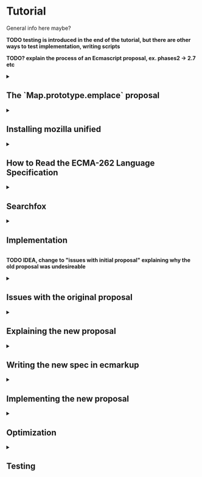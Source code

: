 # Tutorial

General info here maybe?

**TODO testing is introduced in the end of the tutorial, but there are other ways to test implementation, writing scripts**

**TODO? explain the process of an Ecmascript proposal, ex. phases2 -> 2.7 etc**

<details>
   <summary><h2>The `Map.prototype.emplace` proposal</h2></summary>

   **What is it?**
   Map.prototype.emplace is a new method for JavaScript's Map-object. The operation simplifies the process of inserting or updating key-value pairs in the Map. The function simply checks for existence of a key to either insert or update new key-value pairs.

   **How does it work?**
   The "emplace" operation takes two arguments: a key and a handler object. The handler contains two properties:

* update: Function to modify value of a key if the key is already existing in the Map.
* insert: Function that generates a default-value to be set to the belonging value of the checked key.

   **The function follow these steps:**

   1. The Map is checked for the key passed as argument. If the key is found:
       * It checks the handler for "update" function. If found this is used to update the value belonging to the key to then return it
   2. If it is not found, the insert function from the handler is used to generate a new value, assign this to the passed key and then return the new value.
   3. Either way, the belonging value will be returned.

   **What is the motivation?** Adding and updating values of a Map are tasks that developers often perform in conjunction. There are currently no Map prototype methods for either of those two things, let alone a method that does both. The workarounds involve multiple lookups and developer inconvenience while avoiding encouraging code that is surprising or is potentially error prone.

   <details>
   <summary>
   Either update or insert for a specific key
   </summary>

   Before:

   ```javascript
   // two lookups
   old = map.get(key);
   if (!old) {
     map.set(key, value);
   } else {
     map.set(key, updated);
   }
   ```

   Using emplace:

   ```javascript
   map.emplace(key, {
     update: () => updated,
     insert: () => value
   });
   ```

   </details>
   <details>
   <summary>
   Just insert if missing:
   </summary>

   Before:

   ```javascript
   // two lookups
   if (!map1.has(key)) {
     map1.set(key, value);
   }
   ```

   Using emplace:

   ```javascript
   map.emplace(key, {
     insert: () => value
   });
   ```

   </details>
   <details>
   <summary>
   Just update if present:
   </summary>

   Before:

   ```javascript
   // three lookups
   if (map.has(key)) {
     old = map.get(key);
     updated = old.doThing();
     map.set(key, updated);
   }
   ```

   Using emplace:

   ```javascript
   if (map.has(key)) {
     map.emplace(key, {
       update: (old) => old.doThing()
     });
   }
   ```

   </details>

</details>

<details>
   <summary><h2>Installing mozilla unified</h2></summary>

   In this section you will learn how to download the Mozilla environment based on your operating system. It will also feature setting up SpiderMonkey for development and introduce main tools which are used during development.

### 1. Installation of SpiderMonkey and required tools

  We will start by installing SpiderMonkey and all required tools.

  Before you start installing, we advice you to open a terminal and navigate to the desired location of the `mozilla_unified` folder.

  The installation process depends on your operating system, therefore you can click on the link under that matches yours.

* [Build Mozilla Firefox on Linux](https://firefox-source-docs.mozilla.org/setup/linux_build.html)
* [Build Mozilla Firefox on Mac](https://firefox-source-docs.mozilla.org/setup/macos_build.html)
* [Build Mozilla Firefox on Windows](https://firefox-source-docs.mozilla.org/setup/windows_build.html)

  During the installation, you will be asked which version of Firefox we want to build as a standard. In this tutorial we will choose `5: SpiderMonkey JavaScript engine`, which will allow for faster builds during development

  When asked if you want to use the Configuration Wizard, say no(?)

  **TODO check the hg/git thing**

### 2. Running SpiderMonkey

  After the installation is complete a folder named `mozilla-unified` should now appear in the folder your terminal was located when starting the guide above.

  Navigate into the `mozilla-unified` folder using `cd mozilla_unified`.
  
  **TODO add output**

  In order to run the SpiderMonkey engine, we first have to build it:

  ```sh
  ./mach build
  ```

  After executing this command the output should look something like this:

  ```sh
  # Show output here
  ```
  
  In order to run the finished build, execute this command:

  ```sh
  ./mach run
  ```

  Your terminal should now be in JS-loop: **TODO more info**

  ```sh
  js>
  ```

  This will be used to test our implementation throughout the tutorial.
  
  You can use it to write js-lines to evaluate.
  
  You can also run with a file: **TODO elaborate on the example**

  ```sh
  ./mach run helloworld.js
  ```

### 3. Applying simple changes

  **TODO: specify selfhosted code files located in ../builtin**

  **TODO: what is selfhosted code? different to normal js/limitations (alternatively in impl section)**

  Look at file ... and change function ... to return ...

  Test your changes by rebuilding and running the SpiderMonkey and then call the function with valid parameters.

</details>

<details>
   <summary><h2>How to Read the ECMA-262 Language Specification</h2></summary>

### 1. What is the ECMA-262 Specification?

* ECMA-262 is the official document that defines how JavaScript works. It tells developers and browser makers what JavaScript should do in every situation.

### 2. How to Navigate the Document

* **Start with the Table of Contents**: This is where you’ll find major sections like grammar, types, and functions. It helps you jump to the part you’re interested in.
* **Use Search**: The specification is large. If you’re looking for a specific topic, like “Promise” or “Array,” use your browser’s search function (`Ctrl + F`/`cmd + F`) to find it quickly.
* **Annexes (Extras)**: At the end of the document, you’ll find extra sections that explain older features or give additional context.

### 3. How to Read the Algorithms

* **Algorithms are like instructions**: The spec breaks down how JavaScript works using step-by-step instructions, almost like a recipe.
* **Steps to follow**: For example, the spec describes how `Array.prototype.push` works with small, numbered steps: first, it checks the current length, then adds the new element, and finally updates the array’s length.
* **Conditions**: You’ll often see steps like “If X is true...” which means that JavaScript checks something, and the next steps depend on the result.

### 4. Key Symbols and What They Mean

* **`[[ ]]` (Double Brackets)**: These represent internal properties of JavaScript objects. These are properties that JavaScript uses internally but developers can’t directly access.
* **`?` (Question Mark)**: This shorthand means "if this operation results in an error (abrupt completion), return that error immediately." For example, `? Call(func, arg)` means that if calling `func` with `arg` throws an error, stop the current process and return the error right away.
* **`Return`**: This marks the end of an operation, and tells you the result.
* **Keywords**: Words like `if`, `else`, or `function` follow specific rules, which are detailed in the specification.

### 5. Finding Information on Other Symbols

* The specification also uses symbols like `< >` for describing syntactic elements and different notations for describing the structure of code. To understand these symbols:
  * Look at the section called **"Notation"** in the specification, which explains the meaning of each symbol in detail.
  * For example, `<T>` in Backus-Naur Form (BNF) means a non-terminal element, which is used to describe parts of the language structure.

### 6. Start Simple

* Don’t dive into the complex parts immediately. Start by reading sections like the **Introduction** or common JavaScript features such as arrays or functions.
* **External Help**: Use resources like [SearchFox.org](https://searchfox.org/) to browse and search for JavaScript engine implementations or additional explanations before checking the more technical spec.

### 7. Example: Understanding `Array.prototype.push`

* In the specification, you can search for `Array.prototype.push` to see how it works. The algorithm will explain:
  * First, the length of the array is checked.
  * Then, the new element is added to the array.
  * Finally, the length property is updated to reflect the added element.

   **TODO first task is getting a rough understanding of the emplace spec, write line by line understamding, provide example solution**

</details>

<details>
   <summary><h2>Searchfox</h2></summary>

   When implementing a feature, Searchfox is a powerful tool. Searchfox provides an indexed view of the source code, allowing developers to efficiently search for specific files, functions, or keywords. For instance, you can trace the implementation of existing JavaScript features, see how certain functions interact with SpiderMonkey’s internal data structures, or find how built-in JavaScript objects like Map are handled. SearchFox helps you navigate a seemingly endless and confusing codebase.

   When Implementing the `emplace` proposal, you will find that looking at existing implementations of similar functionality is often a good starting point. Combine the Ecma-262 Specification with Searchfox and look at existing code.

   Example workflow:

   1. --some line from the specification--
   2. Find some other function with the same spec line in the Ecma-262 specification
   3. Look up the function in Searchfox
   4. Borrow from the other function.

</details>

<details>
   <summary><h2>Implementation</h2></summary>

### creating a function

   create a hook in `MapObject.cpp`
   **TODO simple explaination of where to hook it and why, and the hook args**

   `JS_SELF_HOSTED_FN("emplace", "MapEmplace", 2,0),`

   in `Map.js`

   ```javascript
   function MapEmplace(key, handler) {
     return 42
   }
   ```

   build to test

### implement the first line

   ```
   1. Let M be the this value.
   ```

   ```javascript
   function MapEmplace(key, handler) {
     var M = this;
   }
   ```

### moving on

    The second line

   ```
   2. Perform ? RequireInternalSlot(M, [[MapData]]).
   ```

   **TODO: explain the purpose of performing internal slot**

   This step is commmon for almost all selfhosted MapObject methods. The solution is already exists in the code.

   <details>
   <summary>Solution</summary>

   ```javascript
   function MapEmplace(key, handler) {
     var M = this;
   
     if (!IsObject(M) || (M = GuardToMapObject(M)) === null) {
       return callFunction(
         CallMapMethodIfWrapped,
         this,
         key,
         handler,
         "MapEmplace"
       );
     }
   }
   ```

   </details>

### Line 3 - engine space and user space

  **`callfunction` vs `callcontentfunction`?**

   Why do we need to use `callFunction` and `callContentFunction`?
   In self-hosted JavaScript code, directly calling methods like map.get() is not allowed because content (external scripts)
   could modify built-in objects like Map. This could lead to unexpected behavior if a method, like get, has been changed by
   content. This scenario is called monkeyPatching.

   `callFunction` is an optimized version of `callContentfunction`, however it has a tradeoff. `callContentFunction` is
   safer when there is a potential risk of the object or method being altered it's `callFunction` is not guaranteed to work.
   **general rule**
   Use `callContentFunction` when interfering with the `this` object. In the case of this tutorial, `M`.

   Read more [here](https://udn.realityripple.com/docs/Mozilla/Projects/SpiderMonkey/Internals/self-hosting)

   self hosted code is different
     - We can use other methods written in selfhosted code
     - We can use methods methods specified in selfHosting.cpp, which are made available to selfhosted code.

   ```cpp
   // Standard builtins used by self-hosting.
   // Code snippet from SelfHosting.cpp
       JS_FN("std_Map_entries", MapObject::entries, 0, 0),
       JS_FN("std_Map_get", MapObject::get, 1, 0),
       JS_FN("std_Map_set", MapObject::set, 2, 0),
   ```

   use std_Map_entries to get the list of entry records

   ```
   3. Let entries be the List that is M.[[MapData]].
   ```

   <details>
   <summary>Solution</summary>

   ```javascript
   function MapEmplace(key, handler) {
     var M = this;
   
     if (!IsObject(M) || (M = GuardToMapObject(M)) === null) {
       return callFunction(
         CallMapMethodIfWrapped,
         this,
         key,
         handler,
         "MapEmplace"
       );
     }
   
     var entries = callFunction(std_Map_entries, M);
   }
   ```

   </details>

### iterating through the map entries

   step 4 iterating through the entries

   ```
   4. For each Record { [[Key]], [[Value]] } e that is an element of entries, do
   ```

   <details>
   <summary>Solution</summary>

   ```javascript
   function MapEmplace(key, handler) {
     var M = this;
   
     if (!IsObject(M) || (M = GuardToMapObject(M)) === null) {
       return callFunction(
         CallMapMethodIfWrapped,
         this,
         key,
         handler,
         "MapEmplace"
       );
     }
   
     var entries = callFunction(std_Map_entries, M);
   
     for (var e of allowContentIter(entries)) {
       var eKey = e[0];
       var eValue = e[1];
       //...
     }
   }
   ```

   </details>

   verify that the given key is in the map if update
   perform abstract operation SameValueZero

   ```
   4a. If e.[[Key]] is not empty and SameValueZero(e.[[Key]], key) is true, then
   ```

   <details>
   <summary>Solution</summary>

   ```javascript
   function MapEmplace(key, handler) {
     var M = this;
   
     if (!IsObject(M) || (M = GuardToMapObject(M)) === null) {
       return callFunction(
         CallMapMethodIfWrapped,
         this,
         key,
         handler,
         "MapEmplace"
       );
     }
   
     var entries = callFunction(std_Map_entries, M);
   
     for (var e of allowContentIter(entries)) {
       var eKey = e[0];
       var eValue = e[1];
       
       if (SameValueZero(key, eKey)) {
         //...
       }
     }
   }
   ```

   </details>

   ```
   4ai. If HasProperty(handler, "update") is true, then
   ```

   In Javascript almost "everything" is an object. All values except primitives are objects. This means we can use selfhosted
   Object methods on almost "everything".

   ```cpp
   // Code snippet from Object.cpp
   static const JSFunctionSpec object_methods[] = {
       //...
       JS_SELF_HOSTED_FN("toLocaleString", "Object_toLocaleString", 0, 0),
       JS_SELF_HOSTED_FN("valueOf", "Object_valueOf", 0, 0),
       JS_SELF_HOSTED_FN("hasOwnProperty", "Object_hasOwnProperty", 1, 0),
       //...
       JS_FS_END,
   };
   ```

   <details>
   <summary>Solution</summary>

   ```javascript
   function MapEmplace(key, handler) {
     var M = this;
   
     if (!IsObject(M) || (M = GuardToMapObject(M)) === null) {
       return callFunction(
         CallMapMethodIfWrapped,
         this,
         key,
         handler,
         "MapEmplace"
       );
     }
   
     var entries = callFunction(std_Map_entries, M);
   
     for (var e of allowContentIter(entries)) {
       var eKey = e[0];
       var eValue = e[1];
       
       if (SameValueZero(key, eKey)) {
         if (callFunction(Object_hasOwnProperty, handler, 'update')) {
           //...
         }
       }
     }
   }
   ```

   </details>

   ```
   4ai1. Let updateFn be ? Get(handler, "update").
   ```

   get the update handler if its specified.

   <details>
   <summary>Solution</summary>

   ```javascript
   function MapEmplace(key, handler) {
     var M = this;
   
     if (!IsObject(M) || (M = GuardToMapObject(M)) === null) {
       return callFunction(
         CallMapMethodIfWrapped,
         this,
         key,
         handler,
         "MapEmplace"
       );
     }
   
     var entries = callFunction(std_Map_entries, M);
   
     for (var e of allowContentIter(entries)) {
       var eKey = e[0];
       var eValue = e[1];
       
       if (SameValueZero(key, eKey)) {
         if (callFunction(Object_hasOwnProperty, handler, 'update')) {
           var updateFN = handler['update'];
           //...
         }
       }
     }
   }
   ```

   </details>

   ```
   4ai2. Let updated be ? Call(updateFn, handler, « e.[[Value]], key, M »).
   ```

   Use `callFunction` to call updateFN, store it as `var updated`

   <details>
   <summary>Solution</summary>

   ```javascript
   function MapEmplace(key, handler) {
     var M = this;
   
     if (!IsObject(M) || (M = GuardToMapObject(M)) === null) {
       return callFunction(
         CallMapMethodIfWrapped,
         this,
         key,
         handler,
         "MapEmplace"
       );
     }
   
     var entries = callFunction(std_Map_entries, M);
   
     for (var e of allowContentIter(entries)) {
       var eKey = e[0];
       var eValue = e[1];
       
       if (SameValueZero(key, eKey)) {
         if (callFunction(Object_hasOwnProperty, handler, 'update')) {
           var updateFN = handler['update'];
           var updated = callFunction(updateFN, M, Value, key);
           //...
         }
       }
     }
   }
   ```

   </details>

   ```
   4ai3. Set e.[[Value]] to updated.
   ```

   Perform a set operation on the Map to update it.

   <details>
   <summary>Solution</summary>

   ```javascript
   function MapEmplace(key, handler) {
     var M = this;
   
     if (!IsObject(M) || (M = GuardToMapObject(M)) === null) {
       return callFunction(
         CallMapMethodIfWrapped,
         this,
         key,
         handler,
         "MapEmplace"
       );
     }
   
     var entries = callFunction(std_Map_entries, M);
   
     for (var e of allowContentIter(entries)) {
       var eKey = e[0];
       var eValue = e[1];
       
       if (SameValueZero(key, eKey)) {
         if (callFunction(Object_hasOwnProperty, handler, 'update')) {
           var updateFN = handler['update'];
           var updated = callFunction(updateFN, M, Value, key);
           callContentFunction(std_Map_set, M, key, updated);
         }
       }
     }
   }
   ```

   </details>

   ```
   4aii. Return e.[[Value]].
   ```

   Now that we have updated the map, the updated value should be returned.

   <details>
   <summary>Solution</summary>

   ```javascript
   function MapEmplace(key, handler) {
     var M = this;
   
     if (!IsObject(M) || (M = GuardToMapObject(M)) === null) {
       return callFunction(
         CallMapMethodIfWrapped,
         this,
         key,
         handler,
         "MapEmplace"
       );
     }
   
     var entries = callFunction(std_Map_entries, M);
   
     for (var e of allowContentIter(entries)) {
       var eKey = e[0];
       var eValue = e[1];
       
       if (SameValueZero(key, eKey)) {
         if (callFunction(Object_hasOwnProperty, handler, 'update')) {
           var updateFN = handler['update'];
           var updated = callFunction(updateFN, M, Value, key);
           callContentFunction(std_Map_set, M, key, updated);
         }
   
         return updated;
       }
     }
   }
   ```

   </details>

### implementing the insert handler

   ```
   5. Let insertFn be ? Get(handler, "insert").
   6. Let inserted be ? Call(insertFn, handler, « e.[[Value]], key, M »).
   7. Set e.[[Value]] to inserted.
   8. Return e.[[Value]].
   ```

   With the knowledge from implementing update, use similar techniques to implement insert.

   <details>
   <summary>Solution</summary>

   ```javascript
   function MapEmplace(key, handler) {
     var M = this;
   
     if (!IsObject(M) || (M = GuardToMapObject(M)) === null) {
       return callFunction(
         CallMapMethodIfWrapped,
         this,
         key,
         handler,
         "MapEmplace"
       );
     }
   
     var entries = callFunction(std_Map_entries, M);
   
     for (var e of allowContentIter(entries)) {
       var eKey = e[0];
       var eValue = e[1];
       
       if (SameValueZero(key, eKey)) {
         if (callFunction(Object_hasOwnProperty, handler, 'update')) {
           var updateFN = handler['update'];
           var updated = callFunction(updateFN, M, Value, key);
           callContentFunction(std_Map_set, M, key, updated);
         }
   
         return updated;
       }
     }
   
     var insertFN = handler['insert'];
     var inserted = callFunction(insertFN, key, M);
     callContentFunction(std_Map_set, M, key, inserted);
   
     return inserted;
   }
   ```

   </details>

   ...
</details>

**TODO IDEA, change to "issues with initial proposal" explaining why the old proposal was undesireable**
<details>
   <summary><h2>Issues with the original proposal</h2></summary>

The original proposal allows for a lot of flexibility, however this increases the complexity of the function, making it less likely to be used.

Simpler is often better, and it is a sufficiently common usecase to just want to insert the key-value pair if not present.

This usecase shares many similarities in functionality with other languages, where pythons `setdefault` is the most similar one.

The ability to both insert and update is not present in many other languages.

</details>

<details>
   <summary><h2>Explaining the new proposal</h2></summary>

   **What is the motivation for a new propsosal?**
   A common problem when using a Map is how to handle doing an update when you're not sure if the key already exists in the Map. This can be handled by first checking if the key is present, and then inserting or updating depending upon the result, but this is both inconvenient for the developer, and less than optimal, because it requires multiple lookups in the Map that could otherwise be handled in a single call.

   **What is the solution?**
   A method that will check whether the given key already exists in the Map. If the key already exists the value associated with the key is returned. Otherwise the key is inserted in to the map with the provided default value, then returning the newly inputted value.  

   **Simple use of "new" emplace:**

   ```js
   // Currently
let prefs = new getUserPrefs();
if (prefs.has("useDarkmode")) {
    let darkMode = prefs.get("useDarkmode");
}
else {
    prefs.set("useDarkmode", true);
    darkMode = true; //Default value
}

// Using emplace
let prefs = new getUserPrefs();
    prefs.emplace("useDarkmode", true); // Default to true
   ```

By using emplace, default values can be applied at different times, with the assurance that later defaults will not overwrite an existing value. This is obviously because the key already exists and will return the existing key instead of inserting or overwriting.

<details>
<summary>
Similar functionality in Python
</summary>
As mentioned earlier in this tutorial, there are similar functionalities in other languages such as Python and it's "setdefault" method. In our case we use emplace on Map's. The setdefault method is used on dictionaries, lets use a similar code example:

```python
# Without setdefault
prefs = {}
if "useDarkmode" not in prefs : 
  prefs["useDarkmode"] = True # Default value

dark_mode = prefs["useDarkmode"]
```

```python
# Using setdefault
prefs = {}
prefs.setdefault("useDarkmode", True)
```

</details>

</details>

<details>
    <summary><h2>Writing the new spec in ecmarkup</h2></summary>

  TODO: Installation, link to documentation of ecmarkup; <https://tc39.es/ecmarkup/>.

  TODO: Explain how to translate from ecmascript to ecmarkup
  
  TODO: The actual translation

  TODO: Building the spec
  
  TODO: Troubleshooting
  
  TODO: Load the html file to verify successfully connected hyperlinks etc.

</details>

<details>
  <summary><h2>Implementing the new proposal</h2></summary>

  Minor changes to the implementation. Keep the same logic for line 1-4.

  **TODO fix js codeblocks, color highlighting doesn't work**

  ```

  1. Let M be the this value.
  2. Perform ? RequireInternalSlot(M, [[MapData]]).
  3. Let entries be the List that is M.[[MapData]].
  4. For each Record { [[Key]], [[Value]] } e that is an element of entries, do

  ```

  <details>
    <summary>Solution</summary>

    ```js

    function MapEmplace(key, handler) {
      var M = this;

      if (!IsObject(M) || (M = GuardToMapObject(M)) === null) {
        return callFunction(
          CallMapMethodIfWrapped,
          this,
          key,
          handler,
          "MapEmplace"
        );
      }

      var entries = callFunction(std_Map_entries, M);

      for (var e of allowContentIter(entries)) {
        var eKey = e[0];
        var eValue = e[1];

        //...
      }
    }

    ```

  </details>

  If the key is present, return the value from the key, value pair.

  ```
  4a. If e.[[Key]] is not empty and SameValueZero(e.[[Key]], key) is true, return e.[[Value]].
  ```

  <details>
    <summary>Solution</summary>

    ```javascript

    function MapEmplace(key, handler) {
      var M = this;

      if (!IsObject(M) || (M = GuardToMapObject(M)) === null) {
        return callFunction(
          CallMapMethodIfWrapped,
          this,
          key,
          handler,
          "MapEmplace"
        );
      }

      var entries = callFunction(std_Map_entries, M);

      for (var e of allowContentIter(entries)) {
        var eKey = e[0];
        var eValue = e[1];

        if (SameValueZero(eKey, key)) {
          return callContentFunction(std_Map_get, M, key);
        }
      }
    }

    ```

  </details>

  If the key was not present in the map, set the new value and then return it.

  ```
  5. Set e.[[Value]] to value.
  6. Return e.[[Value]].
  ```

  <details>
    <summary>Solution</summary>

    ```javascript

    function MapEmplace(key, value) {
      var M = this;

      if (!IsObject(M) || (M = GuardToMapObject(M)) === null) {
        return callFunction(
          CallMapMethodIfWrapped,
          this,
          key,
          value,
          "MapEmplace"
        );
      }

      var entries = callFunction(std_Map_entries, M);

      for (var e of allowContentIter(entries)) {
        var eKey = e[0];
        var eValue = e[1];

        if (SameValueZero(eKey, key)) {
          return callContentFunction(std_Map_get, M, key);
        }
      }

      callContentFunction(std_Map_set, M, key, value);

      return value;
    }

    ```

  </details>
  
</details>

<details>
   <summary><h2>Optimization</h2></summary>

  **TODO explain need for optimization, for loop iteration is slow**

  **TODO introduce std_has as a solution**

  **TODO? more advanced, next iteration introducing cpp code**

</details>

<details>

   <summary><h2>Testing</h2></summary>
   - functionality should be tested before optimization?
</details>
